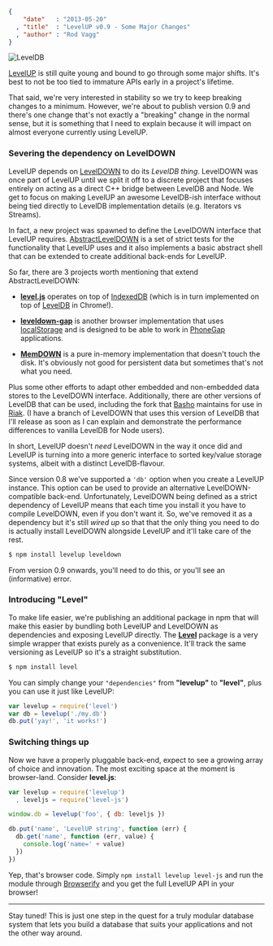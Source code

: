 ```json
{
    "date"   : "2013-05-20"
  , "title"  : "LevelUP v0.9 - Some Major Changes"
  , "author" : "Rod Vagg"
}
```

![LevelDB](https://twimg0-a.akamaihd.net/profile_images/3360574989/92fc472928b444980408147e5e5db2fa_bigger.png)

[LevelUP](https://github.com/rvagg/node-levelup) is still quite young and bound to go through some major shifts. It's best to not be too tied to immature APIs early in a project's lifetime.

That said, we're very interested in stability so we try to keep breaking changes to a minimum. However, we're about to publish version 0.9 and there's one change that's not exactly a "breaking" change in the normal sense, but it is something that I need to explain because it will impact on almost everyone currently using LevelUP.

### Severing the dependency on LevelDOWN

LevelUP depends on [LevelDOWN](https://github.com/rvagg/node-leveldown/) to do its *LevelDB thing*. LevelDOWN was once part of LevelUP until we split it off to a discrete project that focuses entirely on acting as a direct C++ bridge between LevelDB and Node. We get to focus on making LevelUP an awesome LevelDB-ish interface without being tied directly to LevelDB implementation details (e.g. Iterators vs Streams).

In fact, a new project was spawned to define the LevelDOWN interface that LevelUP requires. [AbstractLevelDOWN](https://github.com/rvagg/node-abstract-leveldown) is a set of strict tests for the functionality that LevelUP uses and it also implements a basic abstract shell that can be extended to create additional back-ends for LevelUP.

So far, there are 3 projects worth mentioning that extend AbstractLevelDOWN:

 * **[level.js](https://github.com/maxogden/level.js)** operates on top of [IndexedDB](https://developer.mozilla.org/en-US/docs/IndexedDB) (which is in turn implemented on top of [LevelDB](https://code.google.com/p/leveldb/) in Chrome!).

 * **[leveldown-gap](https://github.com/No9/node-leveldown-gap)** is another browser implementation that uses [localStorage](https://developer.mozilla.org/en-US/docs/Web/Guide/DOM/Storage#localStorage) and is designed to be able to work in [PhoneGap](http://phonegap.com/) applications.

 * **[MemDOWN](https://github.com/rvagg/node-memdown)** is a pure in-memory implementation that doesn't touch the disk. It's obviously not good for persistent data but sometimes that's not what you need.

Plus some other efforts to adapt other embedded and non-embedded data stores to the LevelDOWN interface. Additionally, there are other versions of LevelDB that can be used, including the fork that [Basho](http://basho.com/) maintains for use in [Riak](http://basho.com/riak/). (I have a branch of LevelDOWN that uses this version of LevelDB that I'll release as soon as I can explain and demonstrate the performance differences to vanilla LevelDB for Node users).

In short, LevelUP doesn't *need* LevelDOWN in the way it once did and LevelUP is turning into a more generic interface to sorted key/value storage systems, albeit with a distinct LevelDB-flavour.

Since version 0.8 we've supported a `'db'` option when you create a LevelUP instance. This option can be used to provide an alternative LevelDOWN-compatible back-end. Unfortunately, LevelDOWN being defined as a strict dependency of LevelUP means that each time you install it you have to compile LevelDOWN, even if you don't want it. So, we've removed it as a dependency but it's still *wired up* so that that the only thing you need to do is actually install LevelDOWN alongside LevelUP and it'll take care of the rest.

```sh
$ npm install levelup leveldown
```

From version 0.9 onwards, you'll need to do this, or you'll see an (informative) error.

### Introducing "Level"

To make life easier, we're publishing an additional package in npm that will make this easier by bundling both LevelUP and LevelDOWN as dependencies and exposing LevelUP directly. The **[Level](https://github.com/level/level)** package is a very simple wrapper that exists purely as a convenience. It'll track the same versioning as LevelUP so it's a straight substitution.

```sh
$ npm install level
```

You can simply change your `"dependencies"` from **"levelup"** to **"level"**, plus you can use it just like LevelUP:

```js
var levelup = require('level')
var db = levelup('./my.db')
db.put('yay!', 'it works!')
```

### Switching things up

Now we have a properly pluggable back-end, expect to see a growing array of choice and innovation. The most exciting space at the moment is browser-land. Consider **level.js**:

```js
var levelup = require('levelup')
  , leveljs = require('level-js')

window.db = levelup('foo', { db: leveljs })

db.put('name', 'LevelUP string', function (err) {
  db.get('name', function (err, value) {
    console.log('name=' + value)
  })
})
```

Yep, that's browser code. Simply `npm install levelup level-js` and run the module through [Browserify](http://browserify.org/) and you get the full LevelUP API in your browser!

------------------------------------

Stay tuned! This is just one step in the quest for a truly modular database system that lets you build a database that suits your applications and not the other way around.